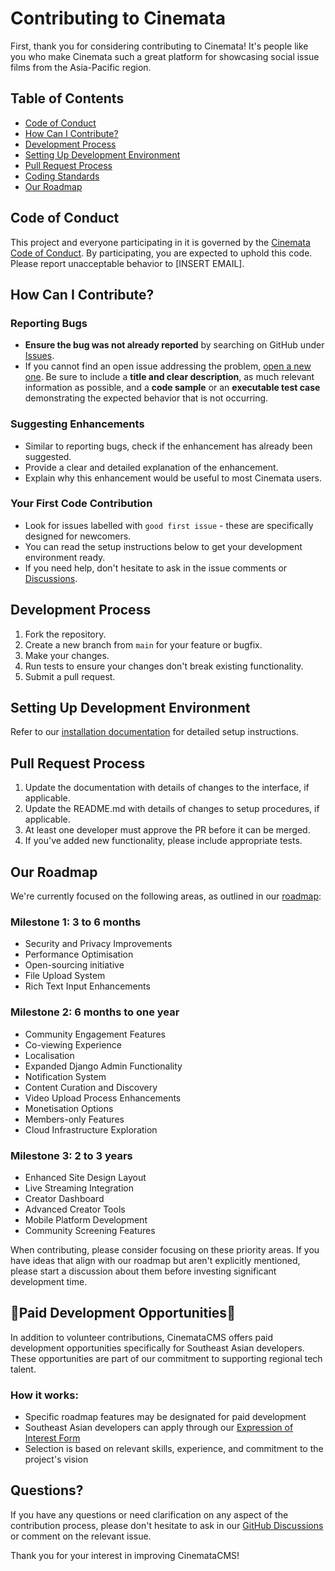 # Contributing to Cinemata

First, thank you for considering contributing to Cinemata! It's people like you who make Cinemata such a great platform for showcasing social issue films from the Asia-Pacific region.

## Table of Contents

- [Code of Conduct](#code-of-conduct)
- [How Can I Contribute?](#how-can-i-contribute)
- [Development Process](#development-process)
- [Setting Up Development Environment](#setting-up-development-environment)
- [Pull Request Process](#pull-request-process)
- [Coding Standards](#coding-standards)
- [Our Roadmap](#our-roadmap)

## Code of Conduct

This project and everyone participating in it is governed by the [Cinemata Code of Conduct](CODE_OF_CONDUCT.md). By participating, you are expected to uphold this code. Please report unacceptable behavior to [INSERT EMAIL].

## How Can I Contribute?

### Reporting Bugs

- **Ensure the bug was not already reported** by searching on GitHub under [Issues](https://github.com/EngageMedia-Tech/cinematacms/issues).
- If you cannot find an open issue addressing the problem, [open a new one](https://github.com/EngageMedia-Tech/cinematacms/issues/new/choose). Be sure to include a **title and clear description**, as much relevant information as possible, and a **code sample** or an **executable test case** demonstrating the expected behavior that is not occurring.

### Suggesting Enhancements

- Similar to reporting bugs, check if the enhancement has already been suggested.
- Provide a clear and detailed explanation of the enhancement.
- Explain why this enhancement would be useful to most Cinemata users.

### Your First Code Contribution

- Look for issues labelled with `good first issue` - these are specifically designed for newcomers.
- You can read the setup instructions below to get your development environment ready.
- If you need help, don't hesitate to ask in the issue comments or [Discussions](https://github.com/EngageMedia-Tech/cinematacms/discussions).

## Development Process

1. Fork the repository.
2. Create a new branch from `main` for your feature or bugfix.
3. Make your changes.
4. Run tests to ensure your changes don't break existing functionality.
5. Submit a pull request.

## Setting Up Development Environment

Refer to our [installation documentation](docs/index.md) for detailed setup instructions. 

## Pull Request Process

1. Update the documentation with details of changes to the interface, if applicable.
2. Update the README.md with details of changes to setup procedures, if applicable.
3. At least one developer must approve the PR before it can be merged.
4. If you've added new functionality, please include appropriate tests.

## Our Roadmap

We're currently focused on the following areas, as outlined in our [roadmap](README.md#cinemata-20-roadmap):

### Milestone 1: 3 to 6 months

- Security and Privacy Improvements
- Performance Optimisation
- Open-sourcing initiative
- File Upload System
- Rich Text Input Enhancements

### Milestone 2: 6 months to one year

- Community Engagement Features
- Co-viewing Experience
- Localisation
- Expanded Django Admin Functionality
- Notification System
- Content Curation and Discovery
- Video Upload Process Enhancements
- Monetisation Options
- Members-only Features
- Cloud Infrastructure Exploration

### Milestone 3: 2 to 3 years

- Enhanced Site Design Layout
- Live Streaming Integration
- Creator Dashboard
- Advanced Creator Tools
- Mobile Platform Development
- Community Screening Features

When contributing, please consider focusing on these priority areas. If you have ideas that align with our roadmap but aren't explicitly mentioned, please start a discussion about them before investing significant development time.

## 🤝Paid Development Opportunities💼

In addition to volunteer contributions, CinemataCMS offers paid development opportunities specifically for Southeast Asian developers. These opportunities are part of our commitment to supporting regional tech talent.

### How it works:
- Specific roadmap features may be designated for paid development
- Southeast Asian developers can apply through our [Expression of Interest Form](https://airtable.com/app4WS5NS7qe0Pc7s/pagHGqVvJ3PbaBHfS/form)
- Selection is based on relevant skills, experience, and commitment to the project's vision

## Questions?

If you have any questions or need clarification on any aspect of the contribution process, please don't hesitate to ask in our [GitHub Discussions](https://github.com/EngageMedia-Tech/cinematacms/discussions) or comment on the relevant issue.

Thank you for your interest in improving CinemataCMS!
